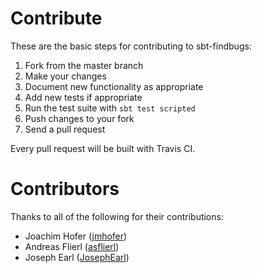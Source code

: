 # Contribute

These are the basic steps for contributing to sbt-findbugs:

1. Fork from the master branch
2. Make your changes
3. Document new functionality as appropriate
4. Add new tests if appropriate
5. Run the test suite with `sbt test scripted`
6. Push changes to your fork
7. Send a pull request

Every pull request will be built with Travis CI.

# Contributors

Thanks to all of the following for their contributions:

* Joachim Hofer ([jmhofer](https://github.com/jmhofer))
* Andreas Flierl ([asflierl](http://github.com/asflierl))
* Joseph Earl ([JosephEarl](https://github.com/JosephEarl))

